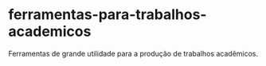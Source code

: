 # ferramentas-para-trabalhos-academicos
Ferramentas de grande utilidade para a produção de trabalhos acadêmicos.
